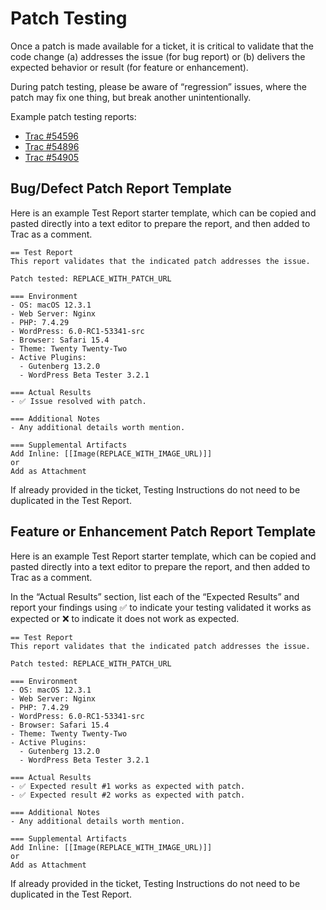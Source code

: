 # Patch Testing
Once a patch is made available for a ticket, it is critical to validate that the code change (a) addresses the issue (for bug report) or (b) delivers the expected behavior or result (for feature or enhancement).

During patch testing, please be aware of “regression” issues, where the patch may fix one thing, but break another unintentionally.

Example patch testing reports:

-   [Trac #54596](https://core.trac.wordpress.org/ticket/54596#comment:40)
-   [Trac #54896](https://core.trac.wordpress.org/ticket/54896#comment:3)
-   [Trac #54905](https://core.trac.wordpress.org/ticket/54905#comment:29)

## Bug/Defect Patch Report Template
Here is an example Test Report starter template, which can be copied and pasted directly into a text editor to prepare the report, and then added to Trac as a comment.

```
== Test Report
This report validates that the indicated patch addresses the issue.

Patch tested: REPLACE_WITH_PATCH_URL

=== Environment
- OS: macOS 12.3.1
- Web Server: Nginx
- PHP: 7.4.29
- WordPress: 6.0-RC1-53341-src
- Browser: Safari 15.4
- Theme: Twenty Twenty-Two
- Active Plugins:
  - Gutenberg 13.2.0
  - WordPress Beta Tester 3.2.1

=== Actual Results
- ✅ Issue resolved with patch.

=== Additional Notes
- Any additional details worth mention.

=== Supplemental Artifacts
Add Inline: [[Image(REPLACE_WITH_IMAGE_URL)]]
or
Add as Attachment
```

If already provided in the ticket, Testing Instructions do not need to be duplicated in the Test Report.

## Feature or Enhancement Patch Report Template
Here is an example Test Report starter template, which can be copied and pasted directly into a text editor to prepare the report, and then added to Trac as a comment.

In the “Actual Results” section, list each of the “Expected Results” and report your findings using ✅ to indicate your testing validated it works as expected or ❌ to indicate it does not work as expected.

```
== Test Report
This report validates that the indicated patch addresses the issue.

Patch tested: REPLACE_WITH_PATCH_URL

=== Environment
- OS: macOS 12.3.1
- Web Server: Nginx
- PHP: 7.4.29
- WordPress: 6.0-RC1-53341-src
- Browser: Safari 15.4
- Theme: Twenty Twenty-Two
- Active Plugins:
  - Gutenberg 13.2.0
  - WordPress Beta Tester 3.2.1

=== Actual Results
- ✅ Expected result #1 works as expected with patch.
- ✅ Expected result #2 works as expected with patch.

=== Additional Notes
- Any additional details worth mention.

=== Supplemental Artifacts
Add Inline: [[Image(REPLACE_WITH_IMAGE_URL)]]
or
Add as Attachment
```

If already provided in the ticket, Testing Instructions do not need to be duplicated in the Test Report.
